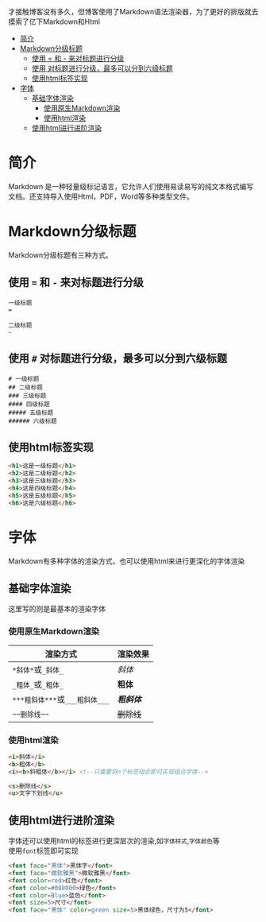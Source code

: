 [pixiv: 25911751]: “https://cdn.jsdelivr.net/gh/dct233/blog-cover/pixiv/25911751.jpg

才接触博客没有多久，但博客使用了Markdown语法渲染器，为了更好的排版就去摸索了亿下Markdown和Html

<!-- TOC -->

- [简介](#%E7%AE%80%E4%BB%8B)
- [Markdown分级标题](#markdown%E5%88%86%E7%BA%A7%E6%A0%87%E9%A2%98)
    - [使用 = 和 - 来对标题进行分级](#%E4%BD%BF%E7%94%A8--%E5%92%8C---%E6%9D%A5%E5%AF%B9%E6%A0%87%E9%A2%98%E8%BF%9B%E8%A1%8C%E5%88%86%E7%BA%A7)
    - [使用  对标题进行分级，最多可以分到六级标题](#%E4%BD%BF%E7%94%A8--%E5%AF%B9%E6%A0%87%E9%A2%98%E8%BF%9B%E8%A1%8C%E5%88%86%E7%BA%A7%E6%9C%80%E5%A4%9A%E5%8F%AF%E4%BB%A5%E5%88%86%E5%88%B0%E5%85%AD%E7%BA%A7%E6%A0%87%E9%A2%98)
    - [使用html标签实现](#%E4%BD%BF%E7%94%A8html%E6%A0%87%E7%AD%BE%E5%AE%9E%E7%8E%B0)
- [字体](#%E5%AD%97%E4%BD%93)
    - [基础字体渲染](#%E5%9F%BA%E7%A1%80%E5%AD%97%E4%BD%93%E6%B8%B2%E6%9F%93)
        - [使用原生Markdown渲染](#%E4%BD%BF%E7%94%A8%E5%8E%9F%E7%94%9Fmarkdown%E6%B8%B2%E6%9F%93)
        - [使用html渲染](#%E4%BD%BF%E7%94%A8html%E6%B8%B2%E6%9F%93)
    - [使用html进行进阶渲染](#%E4%BD%BF%E7%94%A8html%E8%BF%9B%E8%A1%8C%E8%BF%9B%E9%98%B6%E6%B8%B2%E6%9F%93)

<!-- /TOC -->

# 简介
Markdown 是一种轻量级标记语言，它允许人们使用易读易写的纯文本格式编写文档。还支持导入使用Html，PDF，Word等多种类型文件。

# Markdown分级标题
Markdown分级标题有三种方式。
## 使用 `=` 和 `-` 来对标题进行分级

```
一级标题
=

二级标题
-
```

## 使用 `#` 对标题进行分级，最多可以分到六级标题

```
# 一级标题
## 二级标题
### 三级标题
#### 四级标题
##### 五级标题
###### 六级标题
```

## 使用html标签实现
```html
<h1>这是一级标题</h1>
<h2>这是二级标题</h2>
<h3>这是三级标题</h3>
<h4>这是四级标题</h4>
<h5>这是五级标题</h5>
<h6>这是六级标题</h6>
```

# 字体
Markdown有多种字体的渲染方式，也可以使用html来进行更深化的字体渲染
## 基础字体渲染
这里写的则是最基本的渲染字体
### 使用原生Markdown渲染

| 渲染方式 | 渲染效果 |
|---------|---------|
| `*斜体*`或`_斜体_` | *斜体* |
| `_粗体_`或`_粗体_` | **粗体** |
| `***粗斜体***`或`___粗斜体___` | ***粗斜体*** |
| `~~删除线~~` | ~~删除线~~ |

### 使用html渲染

```html
<i>斜体</i>
<b>粗体</b>
<i><b>斜粗体</b></i> <!--只需要将n个标签组合即可实现组合字体-->

<s>删除线</s>
<u>文字下划线</u>
```

## 使用html进行进阶渲染
字体还可以使用html的标签进行更深层次的渲染,如`字体样式`,`字体颜色`等</br>
使用`font`标签即可实现

```html
<font face="黑体">黑体字</font>
<font face="微软雅黑">微软雅黑</font>
<font color=red>红色</font>
<font color=#008000>绿色</font>
<font color=Blue>蓝色</font>
<font size=5>尺寸</font>
<font face="黑体" color=green size=5>黑体绿色，尺寸为5</font>
```

